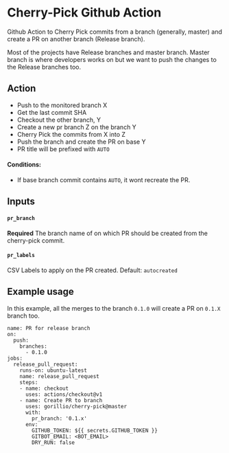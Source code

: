 # Cherry-Pick Github Action

Github Action to Cherry Pick commits from a branch (generally, master) and create a PR 
on another branch (Release branch).

Most of the projects have Release branches and master branch. Master branch is where
developers works on but we want to push the changes to the Release branches too. 


## Action

* Push to the monitored branch X
* Get the last commit SHA
* Checkout the other branch, Y
* Create a new pr branch Z on the branch Y
* Cherry Pick the commits from X into Z
* Push the branch and create the PR on base Y 
* PR title will be prefixed with `AUTO`

#### Conditions:
* If base branch commit contains `AUTO`, it wont recreate the PR.

## Inputs

#### `pr_branch`

**Required** The branch name of on which PR should be created from the cherry-pick commit. 

#### `pr_labels`

CSV Labels to apply on the PR created. Default: `autocreated` 

## Example usage

In this example, all the merges to the branch `0.1.0` will create a PR on `0.1.X` branch too. 

```
name: PR for release branch
on:
  push:
    branches:
      - 0.1.0
jobs:
  release_pull_request:
    runs-on: ubuntu-latest
    name: release_pull_request
    steps:
    - name: checkout
      uses: actions/checkout@v1
    - name: Create PR to branch
      uses: gorillio/cherry-pick@master
      with:
        pr_branch: '0.1.x'
      env:
        GITHUB_TOKEN: ${{ secrets.GITHUB_TOKEN }}
        GITBOT_EMAIL: <BOT_EMAIL>
        DRY_RUN: false
```
